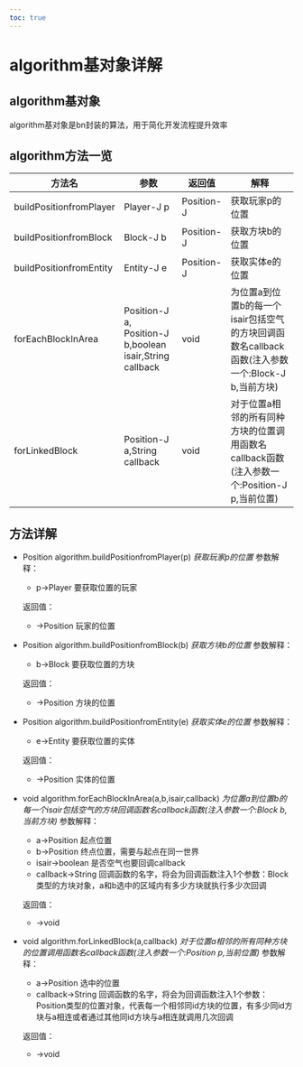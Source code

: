 ```yaml
---
toc: true
---
```

# algorithm基对象详解
## algorithm基对象
algorithm基对象是bn封装的算法，用于简化开发流程提升效率
## algorithm方法一览
|方法名|参数|返回值|解释|
|-----|-----|-----|----|
|buildPositionfromPlayer|Player-J p|Position-J|获取玩家p的位置|
|buildPositionfromBlock|Block-J b|Position-J|获取方块b的位置|
|buildPositionfromEntity|Entity-J e|Position-J|获取实体e的位置|
|forEachBlockInArea|Position-J a, Position-J b,boolean isair,String callback|void|为位置a到位置b的每一个isair包括空气的方块回调函数名callback函数(注入参数一个:Block-J b,当前方块)|
|forLinkedBlock|Position-J a,String callback|void|对于位置a相邻的所有同种方块的位置调用函数名callback函数(注入参数一个:Position-J p,当前位置)|
## 方法详解
* Position algorithm.buildPositionfromPlayer(p)
    *获取玩家p的位置*
    参数解释：
    - p->Player 要获取位置的玩家

    返回值：
    - ->Position 玩家的位置
    
* Position algorithm.buildPositionfromBlock(b)
    *获取方块b的位置*
    参数解释：
    - b->Block 要获取位置的方块

    返回值：
    - ->Position 方块的位置
    
* Position algorithm.buildPositionfromEntity(e)
    *获取实体e的位置*
    参数解释：
    - e->Entity 要获取位置的实体

    返回值：
    - ->Position 实体的位置
    
* void algorithm.forEachBlockInArea(a,b,isair,callback)
    *为位置a到位置b的每一个isair包括空气的方块回调函数名callback函数(注入参数一个:Block b,当前方块)*
    参数解释：
    - a->Position 起点位置
    - b->Position 终点位置，需要与起点在同一世界
    - isair->boolean 是否空气也要回调callback
    - callback->String 回调函数的名字，将会为回调函数注入1个参数：Block类型的方块对象，a和b选中的区域内有多少方块就执行多少次回调

    返回值：
    - ->void
    
* void algorithm.forLinkedBlock(a,callback)
    *对于位置a相邻的所有同种方块的位置调用函数名callback函数(注入参数一个:Position p,当前位置)*
    参数解释：
    - a->Position 选中的位置
    - callback->String 回调函数的名字，将会为回调函数注入1个参数：Position类型的位置对象，代表每一个相邻同id方块的位置，有多少同id方块与a相连或者通过其他同id方块与a相连就调用几次回调

    返回值：
    - ->void
    
